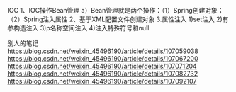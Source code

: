 IOC
1、IOC操作Bean管理
    a）Bean管理就是两个操作：（1）Spring创建对象；（2）Spring注入属性
2、基于XML配置文件创建对象
    <!--1 配置User对象创建-->
    <bean id="user" class="com.atguigu.spring5.User"></bean>
3.属性注入
	1)set注入
	2)有参构造注入
	3)p名称空间注入
	4)注入特殊符号和null

别人的笔记
https://blog.csdn.net/weixin_45496190/article/details/107059038
https://blog.csdn.net/weixin_45496190/article/details/107067200
https://blog.csdn.net/weixin_45496190/article/details/107071204
https://blog.csdn.net/weixin_45496190/article/details/107082732
https://blog.csdn.net/weixin_45496190/article/details/107092107

